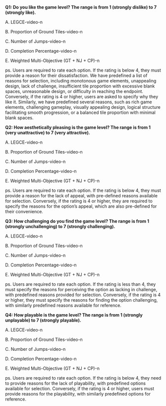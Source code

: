 **Q1: Do you like the game level? The range is from 1 (strongly dislike) to 7 (strongly like).**

A. LEGCE-video-n

B. Proportion of Ground Tiles-video-n

C. Number of Jumps-video-n

D. Completion Percentage-video-n

E. Weighted Multi-Objective (GT + NJ + CP)-n

ps. Users are required to rate each option. If the rating is below 4, they must provide a reason for their dissatisfaction. We have predefined a list of reasons for selection, including monotonous game elements, unappealing design, lack of challenge, insufficient tile proportion with excessive blank spaces, unreasonable design, or difficulty in reaching the endpoint. Conversely, if the rating is 4 or higher, users are asked to specify why they like it. Similarly, we have predefined several reasons, such as rich game elements, challenging gameplay, visually appealing design, logical structure facilitating smooth progression, or a balanced tile proportion with minimal blank spaces.

**Q2: How aesthetically pleasing is the game level? The range is from 1 (very unattractive) to 7 (very attractive).**

A. LEGCE-video-n

B. Proportion of Ground Tiles-video-n

C. Number of Jumps-video-n

D. Completion Percentage-video-n

E. Weighted Multi-Objective (GT + NJ + CP)-n

ps. Users are required to rate each option. If the rating is below 4, they must provide a reason for the lack of appeal, with pre-defined reasons available for selection. Conversely, if the rating is 4 or higher, they are required to specify the reasons for the option’s appeal, which are also pre-defined for their convenience.

**Q3: How challenging do you find the game level? The range is from 1 (strongly unchallenging) to 7 (strongly challenging).**

A. LEGCE-video-n

B. Proportion of Ground Tiles-video-n

C. Number of Jumps-video-n

D. Completion Percentage-video-n

E. Weighted Multi-Objective (GT + NJ + CP)-n

ps. Users are required to rate each option. If the rating is less than 4, they must specify the reasons for perceiving the option as lacking in challenge, with predefined reasons provided for selection. Conversely, if the rating is 4 or higher, they must specify the reasons for finding the option challenging, with similarly predefined reasons available for reference.

**Q4: How playable is the game level? The range is from 1 (strongly unplayable) to 7 (strongly playable).**

A. LEGCE-video-n

B. Proportion of Ground Tiles-video-n

C. Number of Jumps-video-n

D. Completion Percentage-video-n

E. Weighted Multi-Objective (GT + NJ + CP)-n

ps. Users are required to rate each option. If the rating is below 4, they need to provide reasons for the lack of playability, with predefined options available for selection. Conversely, if the rating is 4 or higher, users must provide reasons for the playability, with similarly predefined options for reference.
